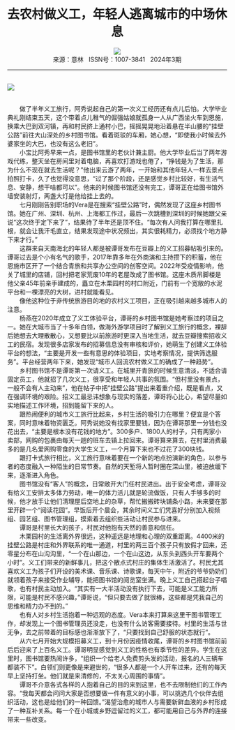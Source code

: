 # <center>去农村做义工，年轻人逃离城市的中场休息</center>

<div align=center><img src="http://fslib.vip.qikan.cn/img.ashx?key=%d7%f7%d5%df%a3%ba%d0%a4%b3%fe%d6%db"></div>

<center>来源：意林   ISSN号：1007-3841   2024年3期</center>

* * *

<br>![](http://img.resource.qikan.cn/markvip/qkimages/yili/yili202403/yili20240317-1-l.jpg)

  
<br>　　做了半年义工旅行，阿秀说起自己的第一次义工经历还有点儿后怕。大学毕业典礼刚结束五天，这个带着点儿稚气的倔强姑娘就孤身一人从广西坐火车到恩施，换乘大巴到双河镇，再和村民挤上通村小巴，摇摇晃晃地沿着悬在半山腰的“挂壁公路”前往大山深处的乡村图书馆。看着斑驳的车厢，她心想，“即使我小时候去外婆家坐的大巴，也没有这么老旧”。  
　　小宝比阿秀早来一点，是图书馆里的老伙计兼主厨。他大学毕业后当了两年游戏代练，整天坐在房间里对着电脑，再喜欢打游戏也倦了，“挣钱是为了生活，那为什么不现在就去生活呢？”他出来云游了两年，一开始和其他年轻人一样去景点拍照打卡，久了也觉得没意思，“过了那个阶段，还是感觉乡村比较好，有生活气息、安静，想干啥都可以”。他来的时候图书馆还没有完工，谭哥正在给图书馆外墙安装射灯，两盏大灯是他给挂上去的。  
　　七月刚刚告别职场的Vera是在搜索“挂壁公路”时，偶然发现了这座乡村图书馆。她在广州、深圳、杭州、上海都工作过，最后一次跳槽到深圳的时候她跟父亲说“这次终于定下来了”，结果待了半年还是顶不住。“每次有人问我打算在哪里扎根，就会让我汗毛直立，结果发现途中状况频出，其实很耗精力，必须找个地方静下来才行。”  
　　这群来自天南海北的年轻人都是被谭哥发布在豆瓣上的义工招募帖吸引来的。谭哥过去是个小有名气的歌手，2017年靠多年在外商演和主持攒下的积蓄，他在恩施市区开了一个结合青旅和共享办公空间的创客空间。2022年受疫情影响，他关了城里的店铺，回村把老家荒废10年的老屋改成了图书馆。这座木质吊脚楼是他父亲45年前亲手建成的，矗立在木栗园村的村口附近，门前有一个宽敞的水泥平台和一棵漂亮的大树，进村就能看见。  
　　像他这种位于非传统旅游目的地的农村义工项目，正在吸引越来越多城市人的注意。  
　　杨燕在2020年成立了义工体验平台，谭哥的乡村图书馆是她考察过的项目之一。她在大城市当了十多年白领，做海外游学项目时了解到义工旅行的概念，裸辞后她想去大理散散心，又想要比以前旅游时更深入当地生活，就去豆瓣搜索招收义工的民宿。发现很多店家发布的招募信息没有审核和评价，她萌生了创建义工体验平台的想法，“主要是开发一些有意思的体验项目，实地考察情况，提供筛选服务”。平台经营两年下来，她发现“城市人回流农村做义工的确成了一种趋势”。  
　　乡村图书馆不是谭哥第一次请义工。在城里开青旅的时候生意清淡，不适合请固定员工，他就招了几次义工，很享受和年轻人共事的氛围。“但村里没有景点，一般不会有人主动来”，他在帖子中把“挂壁公路”提出来着重介绍，既是看点，又在强调环境的艰险。招义工最忌讳想象与现实的落差，谭哥将心比心，希望尽量如实地描述工作环境，招到能留下来的人。  
　　跟热闹便利的城市义工旅行比起来，乡村生活的吸引力在哪里？便宜是个答案，同时意味着物资匮乏。阿秀说她没有找家里要钱，因为在谭哥那里一分钱也没花出去，“主要是根本没有花钱的地方”。300多户、1800人的村子，只有两家小卖部，网购的包裹由每天一趟的班车去镇上拉回来。谭哥算来算去，在村里消费最多的是几名爱网购零食的大学生义工，一个月算下来也不过花了300块钱。  
　　跟打卡式旅行相比，义工旅行意味着要在一个新的地点扮演新的角色，以参与者的态度融入一种陌生的日常节奏。自然的天堑将人暂时圈在深山里，被迫放缓下来，逐渐进入角色。  
　　图书馆没有“客人”的概念，日常敞开大门任村民进出。出于安全考虑，谭哥没有给义工安排太多体力劳动，唯一的体力活儿就是轮流做饭，只有人手够多的时候，他才放手让他们清理屋后空地上的杂草，帮忙搬搬砖块铺条小路，未来要在那里开辟一个“阅读花园”。早饭后开个晨会，其余时间义工们凭喜好分别加入视频组、园艺组、图书管理组，摸索着去组织些活动让村民参与进来。  
　　谭哥是村里长大的孩子，村民对他抱有天然的善意和信任。  
　　木栗园村的生活离外界很远，这种遥远是地理和心理的双重距离。4400米的挂壁公路是村庄和外界联系的唯一通道，村里的两三百个孩子只有放假才回来，还零星分布在山沟沟里，“一个在山那边，一个在山这边，从东头到西头开车要两个小时”。义工们带来的新鲜事儿，把这个散点式村庄的集体生活激活了。村民尤其喜欢义工为孩子们开设的美术课、音乐课、诗歌课，每天中午，附近的爷爷奶奶们就领着孩子来接受作业辅导，能把图书馆的阅览室坐满。晚上义工自己搭起台子唱歌，也有村民主动加入。“其实有一大半活动没有执行下去，可能是义工能力所限，可能是村民不感兴趣，”谭哥说，“但只要去做了就很棒，这些都是凭我自己的思维和精力办不到的。”  
　　也有人对乡村生活抱着一种远观的态度。Vera本来打算来这里干图书管理工作，却发现上一个图书管理员还没走，也没有什么访客需要接待。村里的生活与世无争，去之前带着的目标感也渐渐放下了，“只要找到自己舒服的状态就行”。  
　　从六七月开始大规模招募义工，到十月份因疫情收尾，谭哥的乡村图书馆前前后后迎来了上百名义工。谭哥明显感觉到义工的性格也有季节性的差异。学生在这里时，图书馆要热闹许多，“组织一个给老人免费剪头发的活动，报名的人三辆车都装不下”。白领们则更像是来避世的，“很多人都是一个人开车过来，还有的每天早上坚持打坐。他们就是来清修的，不太关心周围的事情”。  
　　谭哥不介意各式各样的人抱着自己的目的来到这里，也不去限制他们的工作內容。“我每天都会问问大家是否想要做一件有意义的小事，可以挑选几个伙伴去组织活动，这也是给他们的一种回馈。”渴望治愈的城市人与需要新鲜血液的乡村形成了一种互补关系。每一个在小城或乡野逗留过的义工，都可能用自己与外界的连接带来一些改变。
